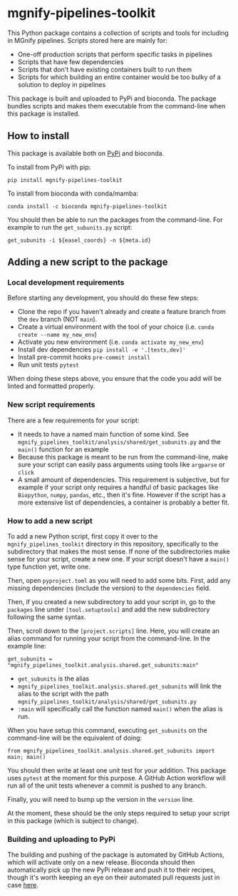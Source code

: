 # mgnify-pipelines-toolkit

This Python package contains a collection of scripts and tools for including in MGnify pipelines. Scripts stored here are mainly for:

- One-off production scripts that perform specific tasks in pipelines
- Scripts that have few dependencies
- Scripts that don't have existing containers built to run them
- Scripts for which building an entire container would be too bulky of a solution to deploy in pipelines

This package is built and uploaded to PyPi and bioconda. The package bundles scripts and makes them executable from the command-line when this package is installed.

## How to install

This package is available both on [PyPi](https://pypi.org/project/mgnify-pipelines-toolkit/) and bioconda.

To install from PyPi with pip:

`pip install mgnify-pipelines-toolkit`

To install from bioconda with conda/mamba:

`conda install -c bioconda mgnify-pipelines-toolkit`

You should then be able to run the packages from the command-line. For example to run the `get_subunits.py` script:

`get_subunits -i ${easel_coords} -n ${meta.id}`

## Adding a new script to the package

### Local development requirements
Before starting any development, you should do these few steps:
- Clone the repo if you haven't already and create a feature branch from the `dev` branch (NOT `main`).
- Create a virtual environment with the tool of your choice (i.e. `conda create --name my_new_env`)
- Activate you new environment (i.e. `conda activate my_new_env`)
- Install dev dependencies `pip install -e '.[tests,dev]'`
- Install pre-commit hooks `pre-commit install`
- Run unit tests `pytest`

When doing these steps above, you ensure that the code you add will be linted and formatted properly.

### New script requirements

There are a few requirements for your script:

- It needs to have a named main function of some kind. See `mgnify_pipelines_toolkit/analysis/shared/get_subunits.py` and the `main()` function for an example
- Because this package is meant to be run from the command-line, make sure your script can easily pass arguments using tools like `argparse` or `click`
- A small amount of dependencies. This requirement is subjective, but for example if your script only requires a handful of basic packages like `Biopython`, `numpy`, `pandas`, etc., then it's fine. However if the script has a more extensive list of dependencies, a container is probably a better fit.

### How to add a new script

To add a new Python script, first copy it over to the `mgnify_pipelines_toolkit` directory in this repository, specifically to the subdirectory that makes the most sense. If none of the subdirectories make sense for your script, create a new one. If your script doesn't have a `main()` type function yet, write one.

Then, open `pyproject.toml` as you will need to add some bits. First, add any missing dependencies (include the version) to the `dependencies` field.

Then, if you created a new subdirectory to add your script in, go to the `packages` line under `[tool.setuptools]` and add the new subdirectory following the same syntax.

Then, scroll down to the `[project.scripts]` line. Here, you will create an alias command for running your script from the command-line. In the example line:

`get_subunits = "mgnify_pipelines_toolkit.analysis.shared.get_subunits:main"`

- `get_subunits` is the alias
- `mgnify_pipelines_toolkit.analysis.shared.get_subunits` will link the alias to the script with the path `mgnify_pipelines_toolkit/analysis/shared/get_subunits.py`
- `:main` will specifically call the function named `main()` when the alias is run.

When you have setup this command, executing `get_subunits` on the command-line will be the equivalent of doing:

`from mgnify_pipelines_toolkit.analysis.shared.get_subunits import main; main()`

You should then write at least one unit test for your addition. This package uses `pytest` at the moment for this purpose. A GitHub Action workflow will run all of the unit tests whenever a commit is pushed to any branch.

Finally, you will need to bump up the version in the `version` line.

At the moment, these should be the only steps required to setup your script in this package (which is subject to change).

### Building and uploading to PyPi

The building and pushing of the package is automated by GitHub Actions, which will activate only on a new release. Bioconda should then automatically pick up the new PyPi release and push it to their recipes, though it's worth keeping an eye on their automated pull requests just in case [here](https://github.com/bioconda/bioconda-recipes/pulls).
